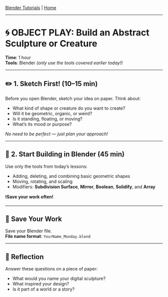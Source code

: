 [Blender Tutorials](README.md) | [Home](../../README.md)

-------------------------------------------------------------------------------

# 🌀 OBJECT PLAY: Build an Abstract Sculpture or Creature

**Time**: 1 hour  
**Tools**: Blender *(only use the tools covered earlier today!)*

---

## ✏️ 1. Sketch First! (10–15 min)

Before you open Blender, sketch your idea on paper. Think about:

- What kind of shape or creature do you want to create?  
- Will it be geometric, organic, or weird?  
- Is it standing, floating, or moving?  
- What’s its mood or purpose?  

_No need to be perfect — just plan your approach!_

---

## 🧱 2. Start Building in Blender (45 min)

Use only the tools from today’s lessons:

- Adding, deleting, and combining basic geometric shapes  
- Moving, rotating, and scaling  
- Modifiers: **Subdivision Surface**, **Mirror**, **Boolean**, **Solidify**, and **Array**  

❗**Save your work often!**

---

## 💾 Save Your Work

Save your Blender file.  
**File name format**: `YourName_Monday.blend`

---

## 📝 Reflection

Answer these questions on a piece of paper:

- What would you name your digital sculpture?  
- What inspired your design?  
- Is it part of a world or a story?
